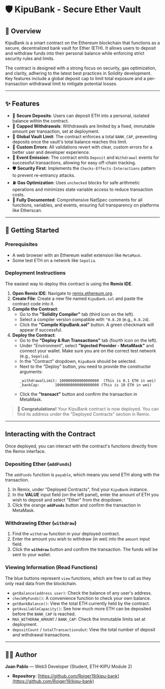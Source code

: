 # 🛡️ KipuBank - Secure Ether Vault

## 📜 Overview

KipuBank is a smart contract on the Ethereum blockchain that functions as a secure, decentralized bank vault for Ether (ETH). It allows users to deposit and withdraw funds into their personal balance while enforcing strict security rules and limits.

The contract is designed with a strong focus on security, gas optimization, and clarity, adhering to the latest best practices in Solidity development. Key features include a global deposit cap to limit total exposure and a per-transaction withdrawal limit to mitigate potential losses.

-----

## ✨ Features

  - 🔐 **Secure Deposits**: Users can deposit ETH into a personal, isolated balance within the contract.
  - 💸 **Capped Withdrawals**: Withdrawals are limited by a fixed, immutable amount per transaction, set at deployment.
  - 🏦 **Global Vault Limit**: The contract enforces a total `BANK_CAP`, preventing deposits once the vault's total balance reaches this limit.
  - 🚨 **Custom Errors**: All validations revert with clear, custom errors for a better user and developer experience.
  - 📢 **Event Emission**: The contract emits `Deposit` and `Withdrawal` events for successful transactions, allowing for easy off-chain tracking.
  - 🛡️ **Security First**: Implements the `Checks-Effects-Interactions` pattern to prevent re-entrancy attacks.
  - ⛽ **Gas Optimization**: Uses `unchecked` blocks for safe arithmetic operations and minimizes state variable access to reduce transaction costs.
  - 📖 **Fully Documented**: Comprehensive NatSpec comments for all functions, variables, and events, ensuring full transparency on platforms like Etherscan.

-----

## 🚀 Getting Started

### Prerequisites

  - A web browser with an Ethereum wallet extension like `MetaMask`.
  - Some test ETH on a network like `Sepolia`.

### Deployment Instructions

The easiest way to deploy this contract is using the **Remix IDE**.

1.  **Open Remix IDE**: Navigate to [remix.ethereum.org](https://remix.ethereum.org).
2.  **Create File**: Create a new file named `KipuBank.sol` and paste the contract code into it.
3.  **Compile the Contract**:
      - Go to the **"Solidity Compiler"** tab (third icon on the left).
      - Select a compiler version compatible with `^0.8.20` (e.g., `0.8.24`).
      - Click the **"Compile KipuBank.sol"** button. A green checkmark will appear if successful.
4.  **Deploy the Contract**:
      - Go to the **"Deploy & Run Transactions"** tab (fourth icon on the left).
      - Under "Environment", select **"Injected Provider - MetaMask"** and connect your wallet. Make sure you are on the correct test network (e.g., `Sepolia`).
      - In the "Contract" dropdown, `KipuBank` should be selected.
      - Next to the "Deploy" button, you need to provide the constructor arguments:
        ```
        _withdrawalLimit: 100000000000000000  (This is 0.1 ETH in wei)
        _bankCap:       10000000000000000000 (This is 10 ETH in wei)
        ```
      - Click the **"transact"** button and confirm the transaction in MetaMask.

> 🎉 **Congratulations\!** Your KipuBank contract is now deployed. You can find its address under the "Deployed Contracts" section in Remix.

-----

## Interacting with the Contract

Once deployed, you can interact with the contract's functions directly from the Remix interface.

### Depositing Ether (`addFunds`)

The `addFunds` function is `payable`, which means you send ETH along with the transaction.

1.  In Remix, under "Deployed Contracts", find your `KipuBank` instance.
2.  In the **VALUE** input field (on the left panel), enter the amount of ETH you wish to deposit and select "Ether" from the dropdown.
3.  Click the orange **`addFunds`** button and confirm the transaction in MetaMask.

### Withdrawing Ether (`withdraw`)

1.  Find the `withdraw` function in your deployed contract.
2.  Enter the amount you wish to withdraw (in wei) into the `amount` input field.
3.  Click the **`withdraw`** button and confirm the transaction. The funds will be sent to your wallet.

### Viewing Information (Read Functions)

The blue buttons represent `view` functions, which are free to call as they only read data from the blockchain.

  - `getBalance(address user)`: Check the balance of any user's address.
  - `checkMyFunds()`: A convenience function to check your own balance.
  - `getBankBalance()`: View the total ETH currently held by the contract.
  - `getAvailableCapacity()`: See how much more ETH can be deposited before the `BANK_CAP` is reached.
  - `MAX_WITHDRAW_AMOUNT` / `BANK_CAP`: Check the immutable limits set at deployment.
  - `depositCount` / `totalTransactionsOut`: View the total number of deposit and withdrawal transactions.

-----

## 👨‍💻 Author

**Juan Pablo** — Web3 Developer (Student, ETH-KIPU Module 2)

  * **Repository**: [https://github.com/Roiger19/kipu-bank](https://github.com/Roiger19/kipu-bank)
